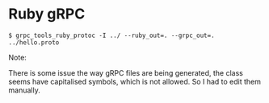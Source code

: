 # Ruby gRPC

    $ grpc_tools_ruby_protoc -I ../ --ruby_out=. --grpc_out=. ../hello.proto

Note: 

There is some issue the way gRPC files are being generated, the class seems have capitalised symbols, which is not allowed. So I had to edit them manually.